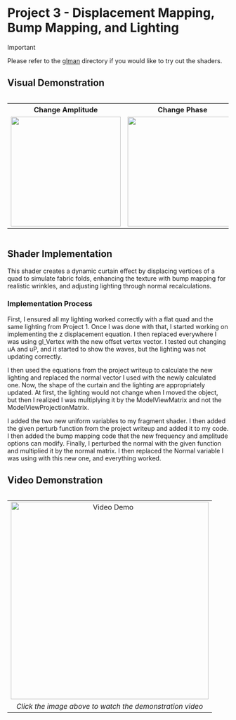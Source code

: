 # Project 3 - Displacement Mapping, Bump Mapping, and Lighting

> [!IMPORTANT]
> Please refer to the [glman](.././glman) directory if you would like to try out the shaders.

## Visual Demonstration

<div align="center" style="overflow-x: auto;">
  <table>
    <tr>
      <th style="min-width: 250px; text-align: center">Change Amplitude</th>
      <th style="min-width: 250px; text-align: center">Change Phase</th>
      <th style="min-width: 250px; text-align: center">Change Roughness</th>
    </tr>
    <tr>
      <td align="center"><img src="https://github.com/johnklucinec/Computer-Graphics-Shaders/blob/main/.images/noise.gif?raw=true" width="250"></td>
      <td align="center"><img src="https://github.com/johnklucinec/Computer-Graphics-Shaders/blob/main/.images/freq2.gif?raw=true" width="250"></td>
      <td align="center"><img src="https://github.com/johnklucinec/Computer-Graphics-Shaders/blob/main/.images/amp2.gif?raw=true" width="250"></td>
    </tr>
  </table>
</div>

## Shader Implementation

This shader creates a dynamic curtain effect by displacing vertices of a quad to simulate fabric folds,
enhancing the texture with bump mapping for realistic wrinkles, and adjusting lighting through normal recalculations.

### Implementation Process

First, I ensured all my lighting worked correctly with a flat quad and the same lighting from Project 1.
Once I was done with that, I started working on implementing the z displacement equation. I then
replaced everywhere I was using gl_Vertex with the new offset vertex vector. I tested out changing uA and
uP, and it started to show the waves, but the lighting was not updating correctly.

I then used the equations from the project writeup to calculate the new lighting and replaced the normal
vector I used with the newly calculated one. Now, the shape of the curtain and the lighting are
appropriately updated. At first, the lighting would not change when I moved the object, but then I realized
I was multiplying it by the ModelViewMatrix and not the ModelViewProjectionMatrix.

I added the two new uniform variables to my fragment shader. I then added the given
perturb function from the project writeup and added it to my code. I then added the bump mapping code
that the new frequency and amplitude options can modify. Finally, I perturbed the normal with the given
function and multiplied it by the normal matrix. I then replaced the Normal variable I was using with this
new one, and everything worked.

## Video Demonstration

<div align="center" style="overflow-x: auto;">
  <table>
    <tr>
      <td align="center">
        <a href="https://www.youtube.com/watch?v=DqCE4ivDF6I">
          <img src="https://img.youtube.com/vi/DqCE4ivDF6I/0.jpg" width="450" alt="Video Demo">
        </a>
      </td>
    </tr>
    <tr>
      <td align="center"><i>Click the image above to watch the demonstration video</i></td>
    </tr>
  </table>
</div>
